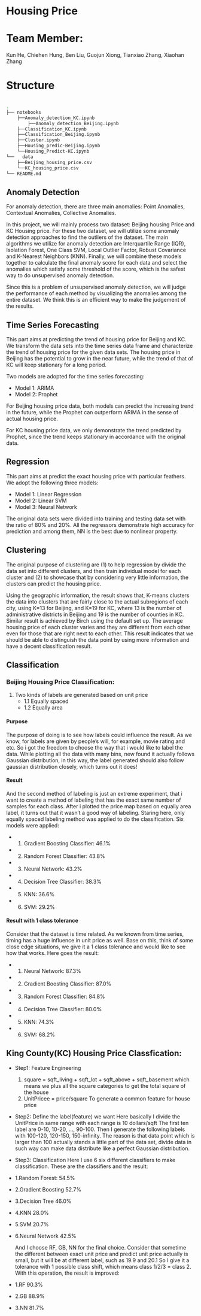 # Housing Price
# Team Member:
Kun He, Chiehen Hung, Ben Liu, Guojun Xiong, Tianxiao Zhang, Xiaohan Zhang

# Structure

```bash

.
├── notebooks
	├──Anomaly_detection_KC.ipynb
     	├──Anomaly_detection_Beijing.ipynb
	├──Classification_KC.ipynb
	├──Classification_Beijing.ipynb
	├──Cluster.ipynb
	├──Housing_predic-Beijing.ipynb
	└──Housing_Predict-KC.ipynb
└──   data
	├──Beijing_housing_price.csv
	└──KC_housing_price.csv
└── README.md
```

## Anomaly Detection

For anomaly detection, there are three main anomalies: Point Anomalies, Contextual Anomalies, Collective Anomalies.

In this project, we will mainly process two dataset: Beijing housing Price and KC Housing price. For these two dataset, we will utilize some anomaly detection approaches to find the outliers of the dataset. The main algorithms we utilize for anomaly detection are Interquartile Range (IQR), Isolation Forest, One Class SVM, Local Outlier Factor, Robust Covariance and K-Nearest Neighbors (KNN). Finally, we will combine these models together to calculate the final anomaly score for each data and select the anomalies which satisfy some threshold of the score, which is the safest way to do unsupervised anomaly detection.

Since this is a problem of unsupervised anomaly detection, we will judge the performance of each method by visualizing the anomalies among the entire dataset. We think this is an efficient way to make the judgement of the results.

## Time Series Forecasting

This part aims at predicting the trend of housing price for Beijing and KC. We transform the data sets into the time series data frame and characterize the trend of housing price for the given data sets.  The housing price in Beijing has the potential to grow in the near future, while the trend of that of KC will keep stationary for a long period.

Two models are adopted for the time series forecasting: 

* Model 1: ARIMA
* Model 2: Prophet 


For Beijing housing price data, both models can predict the increasing trend in the future, while the Prophet can outperform ARIMA in the sense of actual housing price.

For KC housing price data, we only demonstrate the trend predicted by Prophet, since the trend keeps stationary  in accordance with the original data. 

## Regression

This part aims at predict the exact housing price with particular feathers. We adopt the following three models:

* Model 1: Linear Regression
* Model 2: Linear SVM
* Model 3: Neural Network

The original data sets were divided into training and testing data set with the ratio of 80% and 20%. All the regressors demonstrate high accuracy for prediction and among them, NN is the best due to nonlinear property.

## Clustering

The original purpose of clustering are (1) to help regression by divide the data set into different clusters, and then train individual model for each cluster  and (2) to showcase that by considering very little information, the clusters can predict the housing price. 

Using the geographic information, the result shows that,  K-means clusters the data into clusters that are fairly close to the actual subregions of each city, using K=13 for Beijing, and K=19 for KC, where 13 is the number of administrative districts in Beijing and 19 is the number of counties in KC. Similar result is achieved by Birch using the default set up. 
The average housing price of each cluster varies and they are different from each other even for those that are right next to each other. This result indicates that we should be able to distinguish the data point by using more information and have a decent classification result.

## Classification

### Beijing Housing Price Classification:
1. Two kinds of labels are generated based on unit price
	* 1.1 Equally spaced 
	* 1.2 Equally area   
  
#### Purpose
The purpose of doing is to see how labels could influence the result. As we know, for labels are given by people’s will, for example, movie rating and etc. So i got the freedom to choose the way that i would like to label the data. While plotting all the data with many bins, new found it actually follows Gaussian distribution, in this way, the label generated should also follow gaussian distribution closely, which turns out it does! 

#### Result
And the second method of labeling is just an extreme experiment, that i want to create a method of labeling that has the exact same number of samples for each class. After i plotted the price map based on equally area label, it turns out that it wasn’t a good way of labeling. 
Staring here, only equally spaced labeling method was applied to do the classification. Six models were applied:

* 1. Gradient Boosting Classifier: 46.1%
* 2. Random Forest Classifier:     43.8%
* 3. Neural Network:               43.2%
* 4. Decision Tree Classifier:     38.3%
* 5. KNN:                   	   36.6%
* 6. SVM:                          29.2%
   
#### Result with 1 class tolerance
Consider that the dataset is time related. As we known from time series, timing has a huge influence in unit price as well. Base on this, think of some close edge situations, we give it a 1 class tolerance and would like to see how that works. Here goes the result:

* 1. Neural Network:                87.3%
* 2. Gradient Boosting Classifier:  87.0%
* 3. Random Forest Classifier:      84.8%
* 4. Decision Tree Classifier:      80.0%
* 5. KNN:                           74.3%
* 6. SVM:                           68.2%

## King County(KC) Housing Price Classfication:

* Step1: Feature Engineering
	
	1)
        square = sqft_living + sqft_lot + sqft_above + sqft_basement
        which means we plus all the square categories to get the total square of the house
	2)
        UnitPricee = price/square
        To generate a common feature for house price

* Step2: Define the label(feature) we want 
        Here basically I divide the UnitPrice in same range with each range is 10 dollars/sqft 
        The first ten label are 0-10, 10-20, ..., 90-100.
        Then I generate the following labels with 100-120, 120-150, 150-infinity.
        The reason is that data point which is larger than 100 actually stands a little part of the data set, 
            divide data in such way can make data distribute like a perfect Gaussian distribution.

* Step3: Classification
        Here I use 6 six different classifiers to make classification. These are the classifiers and the result:
        
	
* 1.Random Forest:         54.5%
* 2.Gradient Boosting      52.7%
* 3.Decision Tree          46.0%
* 4.KNN                    28.0%
* 5.SVM                    20.7%
* 6.Neural Network         42.5%

	And I choose RF, GB, NN for the final choice.
	Consider that sometime the different between exact unit price and predict unit price actually is small, but it will be at different label, such as 19.9 and 20.1
	So I give it a tolerance with 1 possible class shift, which means class 1/2/3 = class 2. With this operation, the result is improved:
	
* 1.RF                    90.3%
* 2.GB                    88.9%
* 3.NN                    81.7%

